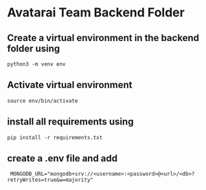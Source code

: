 # Avatarai Team Backend Folder

## Create a virtual environment in the backend folder using

` python3 -m venv env `

## Activate virtual environment
` source env/bin/activate `

## install all requirements using
` pip install -r requirements.txt `

## create a .env file and add
` MONGODB_URL="mongodb+srv://<username>:<password>@<url>/<db>?retryWrites=true&w=majority"`